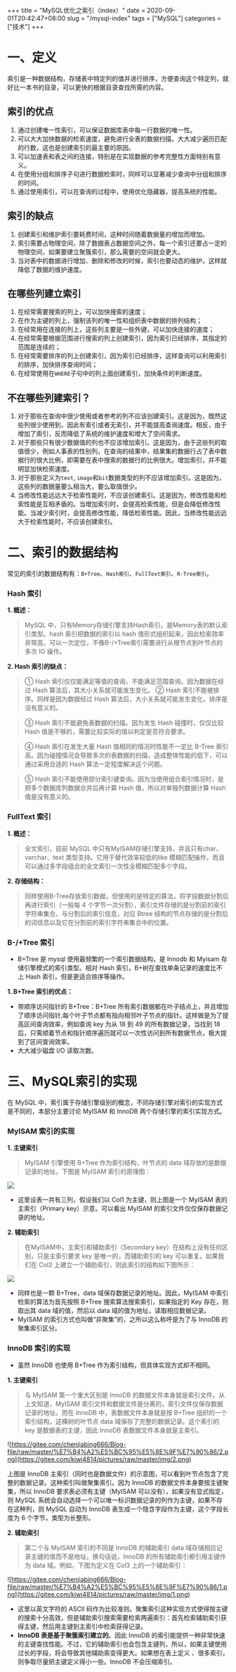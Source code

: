 
+++
title = "MySQL优化之索引（index）"
date = 2020-09-01T20:42:47+08:00
slug = "/mysql-index"
tags = ["MySQL"]
categories = ["技术"]
+++


# 一、定义

索引是一种数据结构，存储表中特定列的值并进行排序，方便查询这个特定列，就好比一本书的目录，可以更快的根据目录查找所需的内容。

## 索引的优点

1. 通过创建唯一性索引，可以保证数据库表中每一行数据的唯一性。
2. 可以大大加快数据的检索速度，避免进行全表的数据扫描，大大减少遍历匹配的行数，这也是创建索引的最主要的原因。
3. 可以加速表和表之间的连接，特别是在实现数据的参考完整性方面特别有意义。
4. 在使用分组和排序子句进行数据检索时，同样可以显著减少查询中分组和排序的时间。
5. 通过使用索引，可以在查询的过程中，使用优化隐藏器，提高系统的性能。

## 索引的缺点

1. 创建索引和维护索引要耗费时间，这种时间随着数据量的增加而增加。
2. 索引需要占物理空间，除了数据表占数据空间之外，每一个索引还要占一定的物理空间，如果要建立聚簇索引，那么需要的空间就会更大。
3. 当对表中的数据进行增加、删除和修改的时候，索引也要动态的维护，这样就降低了数据的维护速度。

## 在哪些列建立索引

1. 在经常需要搜索的列上，可以加快搜索的速度；
2. 在作为主键的列上，强制该列的唯一性和组织表中数据的排列结构；
3. 在经常用在连接的列上，这些列主要是一些外键，可以加快连接的速度；
4. 在经常需要根据范围进行搜索的列上创建索引，因为索引已经排序，其指定的范围是连续的；
5. 在经常需要排序的列上创建索引，因为索引已经排序，这样查询可以利用索引的排序，加快排序查询时间；
6. 在经常使用在`WHERE`子句中的列上面创建索引，加快条件的判断速度。

## 不在哪些列建索引？

1. 对于那些在查询中很少使用或者参考的列不应该创建索引。这是因为，既然这些列很少使用到，因此有索引或者无索引，并不能提高查询速度。相反，由于增加了索引，反而降低了系统的维护速度和增大了空间需求。
2. 对于那些只有很少数据值的列也不应该增加索引。这是因为，由于这些列的取值很少，例如人事表的性别列，在查询的结果中，结果集的数据行占了表中数据行的很大比例，即需要在表中搜索的数据行的比例很大。增加索引，并不能明显加快检索速度。
3. 对于那些定义为`text`, `image`和`bit`数据类型的列不应该增加索引。这是因为，这些列的数据量要么相当大，要么取值很少。
4. 当修改性能远远大于检索性能时，不应该创建索引。这是因为，修改性能和检索性能是互相矛盾的。当增加索引时，会提高检索性能，但是会降低修改性能。当减少索引时，会提高修改性能，降低检索性能。因此，当修改性能远远大于检索性能时，不应该创建索引。

# 二、索引的数据结构

常见的索引的数据结构有：`B+Tree`、`Hash索引`、`FullText索引`、`R-Tree索引`。

### Hash 索引

**1. 概述：**

> MySQL 中，只有Memory存储引擎支持Hash索引，是Memory表的默认索引类型。hash 索引把数据的索引以 hash 值形式组织起来，因此检索效率非常高，可以一次定位，不像B-/+Tree索引需要进行从根节点到叶节点的多次 IO 操作。
> 

**2. Hash 索引的缺点：**

> ① Hash 索引仅仅能满足等值的查询，不能满足范围查询。因为数据在经过 Hash 算法后，其大小关系就可能发生变化。 ② Hash 索引不能被排序。同样是因为数据经过 Hash 算法后，大小关系就可能发生变化，排序是没有意义的。
> 

> ③ Hash 索引不能避免表数据的扫描。因为发生 Hash 碰撞时，仅仅比较 Hash 值是不够的，需要比较实际的值以判定是否符合要求。
> 

> ④ Hash 索引在发生大量 Hash 值相同的情况时性能不一定比 B-Tree 索引高。因为碰撞情况会导致多次的表数据的扫描，造成整体性能的低下，可以通过采用合适的 Hash 算法一定程度解决这个问题。
> 

> ⑤ Hash 索引不能使用部分索引键查询。因为当使用组合索引情况时，是把多个数据库列数据合并后再计算 Hash 值，所以对单独列数据计算 Hash 值是没有意义的。
> 

### FullText 索引

**1. 概述：**

> 全文索引，目前 MySQL 中只有MyISAM存储引擎支持，并且只有char、varchar、text 类型支持。它用于替代效率较低的like 模糊匹配操作，而且可以通过多字段组合的全文索引一次性全模糊匹配多个字段。
> 

**2. 存储结构：**

> 同样使用B-Tree存放索引数据，但使用的是特定的算法，将字段数据分割后再进行索引（一般每 4 个字节一次分割），索引文件存储的是分割前的索引字符串集合，与分割后的索引信息，对应 Btree 结构的节点存储的是分割后的词信息以及它在分割前的索引字符串集合中的位置。
> 

### B-/+Tree 索引

- B+Tree 是 mysql 使用最频繁的一个索引数据结构，是 Innodb 和 Myisam 存储引擎模式的索引类型。相对 Hash 索引，B+树在查找单条记录的速度比不上 Hash 索引，但是更适合排序等操作。

**1. B+Tree 索引的优点：**

- 带顺序访问指针的 B+Tree：B+Tree 所有索引数据都在叶子结点上，并且增加了顺序访问指针,每个叶子节点都有指向相邻叶子节点的指针。这样做是为了提高区间查询效率，例如查询 key 为从 18 到 49 的所有数据记录，当找到 18 后，只需顺着节点和指针顺序遍历就可以一次性访问到所有数据节点，极大提到了区间查询效率。
- 大大减少磁盘 I/O 读取次数。

# 三、MySQL索引的实现

在 MySQL 中，索引属于存储引擎级别的概念，不同存储引擎对索引的实现方式是不同的，本部分主要讨论 MyISAM 和 InnoDB 两个存储引擎的索引实现方式。

### MyISAM 索引的实现

**1. 主键索引**

> MyISAM 引擎使用 B+Tree 作为索引结构，叶节点的 data 域存放的是数据记录的地址。下图是 MyISAM 索引的原理图：
> 

![](https://gitee.com/kiwi4814/pictures/raw/master/img/3.png)

- 这里设表一共有三列，假设我们以 Col1 为主键，则上图是一个 MyISAM 表的主索引（Primary key）示意。可以看出 MyISAM 的索引文件仅仅保存数据记录的地址。

**2. 辅助索引**

> 在MyISAM中，主索引和辅助索引（Secondary key）在结构上没有任何区别，只是主索引要求 key 是唯一的，而辅助索引的 key 可以重复。如果我们在 Col2 上建立一个辅助索引，则此索引的结构如下图所示：
> 

![](https://gitee.com/kiwi4814/pictures/raw/master/img/4.png)

- 同样也是一颗 B+Tree，data 域保存数据记录的地址。因此，MyISAM 中索引检索的算法为首先按照 B+Tree 搜索算法搜索索引，如果指定的 Key 存在，则取出其 data 域的值，然后以 data 域的值为地址，读取相应数据记录。
- MyISAM 的索引方式也叫做“非聚集”的，之所以这么称呼是为了与 InnoDB 的聚集索引区分。

### InnoDB 索引的实现

- 虽然 InnoDB 也使用 B+Tree 作为索引结构，但具体实现方式却不相同。

**1. 主键索引**

> 与 MyISAM 第一个重大区别是 InnoDB 的数据文件本身就是索引文件。从上文知道，MyISAM 索引文件和数据文件是分离的，索引文件仅保存数据记录的地址。而在 InnoDB 中，表数据文件本身就是按 B+Tree 组织的一个索引结构，这棵树的叶节点 data 域保存了完整的数据记录。这个索引的 key 是数据表的主键，因此 InnoDB 表数据文件本身就是主索引。
> 

![https://gitee.com/chenjiabing666/Blog-file/raw/master/%E7%B4%A2%E5%BC%95%E5%8E%9F%E7%90%86/2.png](https://gitee.com/kiwi4814/pictures/raw/master/img/2.png)

上图是 InnoDB 主索引（同时也是数据文件）的示意图，可以看到叶节点包含了完整的数据记录。这种索引叫做聚集索引。因为 InnoDB 的数据文件本身要按主键聚集，所以 InnoDB 要求表必须有主键（MyISAM 可以没有），如果没有显式指定，则 MySQL 系统会自动选择一个可以唯一标识数据记录的列作为主键，如果不存在这种列，则 MySQL 自动为 InnoDB 表生成一个隐含字段作为主键，这个字段长度为 6 个字节，类型为长整形。

**2. 辅助索引**

> 第二个与 MyISAM 索引的不同是 InnoDB 的辅助索引 data 域存储相应记录主键的值而不是地址。换句话说，InnoDB 的所有辅助索引都引用主键作为 data 域。例如，下图为定义在 Col3 上的一个辅助索引：
> 

![https://gitee.com/chenjiabing666/Blog-file/raw/master/%E7%B4%A2%E5%BC%95%E5%8E%9F%E7%90%86/1.png](https://gitee.com/kiwi4814/pictures/raw/master/img/1.png)

- 这里以英文字符的 ASCII 码作为比较准则。聚集索引这种实现方式使得按主键的搜索十分高效，但是辅助索引搜索需要检索两遍索引：首先检索辅助索引获得主键，然后用主键到主索引中检索获得记录。
- **InnoDB 表是基于聚簇索引建立的**。因此 InnoDB 的索引能提供一种非常快速的主键查找性能。不过，它的辅助索引也会包含主键列，所以，如果主键使用过长的字段，将会导致其他辅助索变得更大。如果想在表上定义 、很多索引，则争取尽量把主键定义得小一些。InnoDB 不会压缩索引。